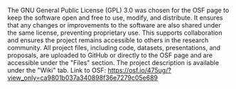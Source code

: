 The GNU General Public License (GPL) 3.0 was chosen for the OSF page to keep the software open and free to use, modify, and distribute. It ensures that any changes or improvements to the software are also shared under the same license, preventing proprietary use. This supports collaboration and ensures the project remains accessible to others in the research community.
All project files, including code, datasets, presentations, and proposals, are uploaded to GitHub or directly to the OSF page and are accessible under the "Files" section. The project description is available under the "Wiki" tab. Link to OSF: https://osf.io/475ug/?view_only=ca9801b037a340898f36e7279c05e689

